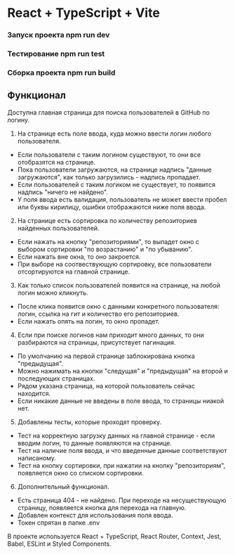 # React + TypeScript + Vite

### Запуск проекта npm run dev

### Тестирование npm run test

### Сборка проекта npm run build

## Функционал 

Доступна главная страница для поиска пользователей в GitHub по логину. 
1. На странице есть поле ввода, куда можно ввести логин любого пользователя. 
- Если пользователи с таким логином существуют, то они все отобразятся на странице. 
- Пока пользователи загружаются, на странице надпись "данные загружаются", как только загрузились - надпись пропадает.
- Если пользователей с таким логиком не существует, то появится надпись "ничего не найдено".
- У поля ввода есть валидация, пользователь не может ввести пробел или буквы кирилицу, ошибки отображаются ниже поля ввода.
2. На странице есть сортировка по количеству репозиториев найденных пользователей.
- Если нажать на кнопку "репозиториями", то выпадет окно с выбором сортировки "по возрастанию" и "по убыванию".
- Если нажать вне окна, то оно закроется. 
- При выборе на соотвествующую сортировку, все пользователи отсортируются на главной странице.
3. Как только список пользователей появится на странице, на любой логин можно кликнуть.
- После клика появится окно с данными конкретного пользователя: логин, ссылка на гит и количество его репозиториев.
- Если нажать опять на логин, то окно пропадет.
4. Если при поиске логинов нам приходит много данных, то они разбираются на страницы, присутствует пагинация.
- По умолчанию на первой странице заблокирована кнопка "предыдущая".
- Можно нажимать на кнопки "следущая" и "предыдущая" на второй и последующих страницах.
- Рядом указана страница, на которой пользователь сейчас находится.
- Если никакие данные не введены в поле ввода, то страницы ниакой нет.
5. Добавлены тесты, которые проходят проверку.
- Тест на корректную загрузку данных на главной странице - если вводим логин, то данные появляются на странице.
- Тест на наличие поля ввода, и что введенные данные соответствуют написаному.
- Тест на кнопку сортировки, при нажатии на кнопку "репозиториям", появляется окно со списком сортировки.
6. Дополнительный функционал.
- Есть страница 404 - не найдено. При переходе на несуществующую страницу, появляется кнопка для перехода на главную.
- Добавлен контекст для использования поля ввода.
- Токен спрятан в папке .env

В проекте используется React + TypeScript, React Router, Context, Jest, Babel, ESLint и Styled Components.
